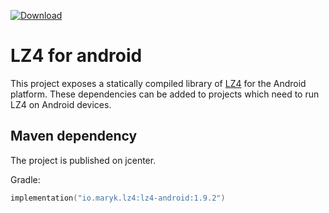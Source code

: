 [ ![Download](https://api.bintray.com/packages/maryk/maven/lz4-android/images/download.svg) ](https://bintray.com/maryk/maven/lz4-android/_latestVersion)

# LZ4 for android

This project exposes a statically compiled library of [LZ4](https://lz4.github.io/lz4/) for the Android platform. These dependencies
can be added to projects which need to run LZ4 on Android devices.

## Maven dependency

The project is published on jcenter. 

Gradle:
```kts
implementation("io.maryk.lz4:lz4-android:1.9.2")
```
